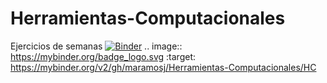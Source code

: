 # Herramientas-Computacionales
Ejercicios de semanas
[![Binder](https://mybinder.org/badge_logo.svg)](https://mybinder.org/v2/gh/maramosj/Herramientas-Computacionales/HC)
.. image:: https://mybinder.org/badge_logo.svg
 :target: https://mybinder.org/v2/gh/maramosj/Herramientas-Computacionales/HC
